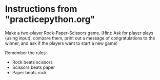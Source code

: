 # Instructions from "practicepython.org"

Make a two-player Rock-Paper-Scissors game. (Hint: Ask for player plays (using input), compare them, print out a message of congratulations to the winner, and ask if the players want to start a new game)

Remember the rules:

* Rock beats scissors
* Scissors beats paper
* Paper beats rock